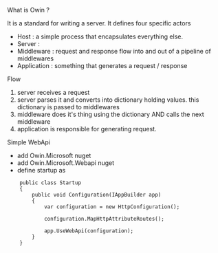 What is Owin ? 

It is a standard for writing a server. It defines four specific actors 

- Host        : a simple process that encapsulates everything else.
- Server      : 
- Middleware  : request and response flow into and out of a pipeline of middlewares
- Application : something that generates a request / response


Flow

1. server receives a request
2. server parses it and converts into dictionary holding values. this dictionary is passed to middlewares
3. middleware does it's thing using the dictionary AND calls the next middleware
4. application is responsible for generating request.


Simple WebApi
- add Owin.Microsoft nuget
- add Owin.Microsoft.Webapi nuget
- define startup as
```
    public class Startup
    {
        public void Configuration(IAppBuilder app)
        {
            var configuration = new HttpConfiguration();

            configuration.MapHttpAttributeRoutes();

            app.UseWebApi(configuration);
        }
    }
```
